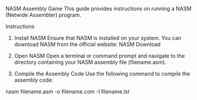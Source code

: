 NASM Assembly Game
This guide provides instructions on running a NASM (Netwide Assembler) program.

Instructions
1. Install NASM
Ensure that NASM is installed on your system. You can download NASM from the official website: NASM Download

2. Open NASM
Open a terminal or command prompt and navigate to the directory containing your NASM assembly file (filename.asm).

3. Compile the Assembly Code
Use the following command to compile the assembly code:

nasm filename.asm -o filename.com -l filename.lst
